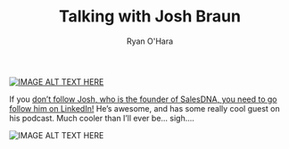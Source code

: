 ﻿---
title: Talking with Josh Braun
description: Last week, Josh Braun was kind enough to have me on his podcast to talk about prospecting, and making it fun for prospects of all ages and seniority. Listen in below!
coverImage: /img/Josh-Barun-smiling.png
publishDate: Apr 30, 2018

author: Ryan O'Hara
authorProfile:  Ryan O'Hara has been an early employee at several startups helping them with marketing and prospecting tactics, including Dyn who was acquired by Oracle for $600+ million in 2016. He's had prospecting campaigns featured in Fortune, Mashable, and TheNextWeb. Ryan specializes in branding, business development, prospecting, and coaching people on how to make good digital first impressions. He also mentors two accelerators, The Iron Yard and The Alpha Loft, and hosts The Prospecting Podcast.
authorImage: /img/Ryan-OHara-Headshot.png
---


[![IMAGE ALT TEXT HERE](/img/ryanOharaInterview.png)](http://www.youtube.com/watch?feature=player_embedded&v=ZTX-Kv_Hk-c
)

If you [don’t follow Josh, who is the founder of SalesDNA, you need to go follow him on LinkedIn!](https://www.linkedin.com/in/hirejoshbraun/) He’s awesome, and has some really cool guest on his podcast. Much cooler than I’ll ever be… sigh….

![IMAGE ALT TEXT HERE](/img/hello-darkness.gif)

